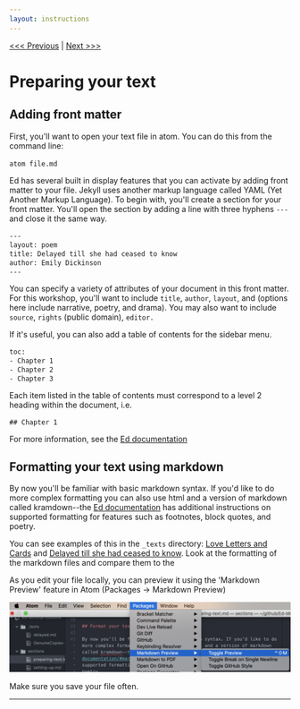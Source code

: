 ```yaml
---
layout: instructions
---
```

[<<< Previous](README.md) | [Next >>>](git-collaboration.md)

# Preparing your text

## Adding front matter

First, you'll want to open your text file in atom. You can do this from the command line:

`atom file.md`

Ed has several built in display features that you can activate by adding front matter to your file. Jekyll uses another markup language called YAML (Yet Another Markup Language). To begin with, you'll create a section for your front matter. You'll open the section by adding a line with three hyphens `---` and close it the same way.

```
---
layout: poem
title: Delayed till she had ceased to know
author: Emily Dickinson  
---
```

You can specify a variety of attributes of your document in this front matter. For this workshop, you'll want to include `title`, `author`, `layout`, and  (options here include narrative, poetry, and drama). You may also want to include `source`, `rights` (public domain), `editor.`

If it's useful, you can also add a table of contents for the sidebar menu.

```
toc:
- Chapter 1
- Chapter 2
- Chapter 3
```
Each item listed in the table of contents must correspond to a level 2 heading within the document, i.e.

```
## Chapter 1
```

For more information, see the [Ed documentation](https://minicomp.github.io/ed/documentation/#jekyll)

## Formatting your text using markdown

By now you'll be familiar with basic markdown syntax. If you'd like to do more complex formatting you can also use html and a version of markdown called kramdown--the [Ed documentation](https://minicomp.github.io/ed/documentation/#markdown-and-kramdown) has additional instructions on supported formatting for features such as footnotes, block quotes, and poetry.

You can see examples of this in the `_texts` directory: [Love Letters and Cards](/_texts/GenuineCopies-1770.md) and [Delayed till she had ceased to know](/_texts/delayed.md). Look at the formatting of the markdown files and compare them to the  

As you edit your file locally, you can preview it using the 'Markdown Preview' feature in Atom (Packages -> Markdown Preview)

![markdown preview screenshot](/sections/markdown-preview.png)

Make sure you save your file often.   

----

